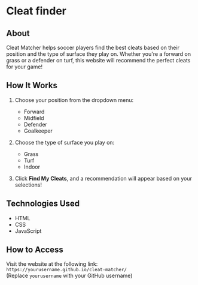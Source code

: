# Cleat finder

## About
Cleat Matcher helps soccer players find the best cleats based on their position and the type of surface they play on. Whether you're a forward on grass or a defender on turf, this website will recommend the perfect cleats for your game!

## How It Works
1. Choose your position from the dropdown menu:
   - Forward
   - Midfield
   - Defender
   - Goalkeeper

2. Choose the type of surface you play on:
   - Grass
   - Turf
   - Indoor

3. Click **Find My Cleats**, and a recommendation will appear based on your selections!

## Technologies Used
- HTML
- CSS
- JavaScript

## How to Access
Visit the website at the following link:  
`https://yourusername.github.io/cleat-matcher/`  
(Replace `yourusername` with your GitHub username)
